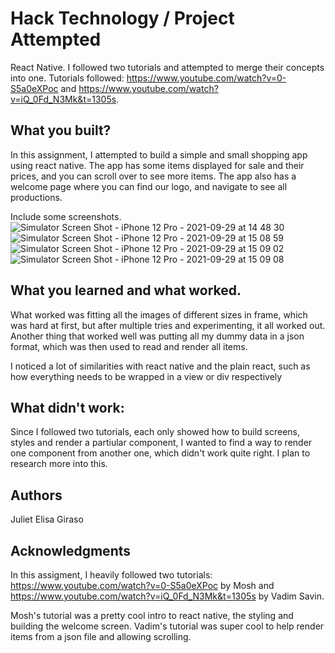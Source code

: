 # Hack Technology / Project Attempted

React Native. I followed two tutorials and attempted to merge their concepts into one. Tutorials followed: https://www.youtube.com/watch?v=0-S5a0eXPoc and https://www.youtube.com/watch?v=iQ_0Fd_N3Mk&t=1305s.

## What you built?

In this assignment, I attempted to build a simple and small shopping app using react native. The app has some items displayed for sale and their prices, and you can scroll over to see more items. The app also has a welcome page where you can find our logo, and navigate to see all productions.

Include some screenshots.
![Simulator Screen Shot - iPhone 12 Pro - 2021-09-29 at 14 48 30](https://user-images.githubusercontent.com/63308269/135336474-9a4b9249-75fb-4828-a597-19ec03fe69b5.png)
![Simulator Screen Shot - iPhone 12 Pro - 2021-09-29 at 15 08 59](https://user-images.githubusercontent.com/63308269/135336475-4dee0827-ee8a-41b9-af2a-bdfa430ccd13.png)
![Simulator Screen Shot - iPhone 12 Pro - 2021-09-29 at 15 09 02](https://user-images.githubusercontent.com/63308269/135336476-ac5763e4-52a1-479f-82b3-3566cee4f4f0.png)
![Simulator Screen Shot - iPhone 12 Pro - 2021-09-29 at 15 09 08](https://user-images.githubusercontent.com/63308269/135336478-b7c66dea-0fcf-4324-9a8e-1865897a5f93.png)


## What you learned and what worked.

What worked was fitting all the images of different sizes in frame, which was hard at first, but after multiple tries and experimenting, it all worked out. Another thing that worked well was putting all my dummy data in a json format, which was then used to read and render all items.

I noticed a lot of similarities with react native and the plain react, such as how everything needs to be wrapped in a view or div respectively

## What didn't work:

Since I followed two tutorials, each only showed how to build screens, styles and render a partiular component, I wanted to find a way to render one component from another one, which didn't work quite right. I plan to research more into this.

## Authors

Juliet Elisa Giraso

## Acknowledgments

In this assigment, I heavily followed two tutorials:
https://www.youtube.com/watch?v=0-S5a0eXPoc by Mosh and
https://www.youtube.com/watch?v=iQ_0Fd_N3Mk&t=1305s by Vadim Savin.

Mosh's tutorial was a pretty cool intro to react native, the styling and building the welcome screen. Vadim's tutorial was super cool to help render items from a json file and allowing scrolling.

